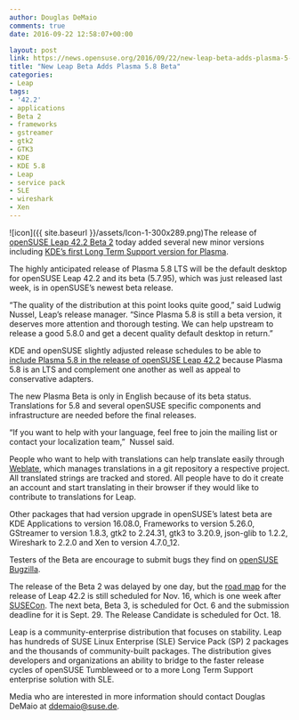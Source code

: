 ```yaml
---
author: Douglas DeMaio
comments: true
date: 2016-09-22 12:58:07+00:00

layout: post
link: https://news.opensuse.org/2016/09/22/new-leap-beta-adds-plasma-5-8-beta/
title: "New Leap Beta Adds Plasma 5.8 Beta"
categories:
- Leap
tags:
- '42.2'
- applications
- Beta 2
- frameworks
- gstreamer
- gtk2
- GTK3
- KDE
- KDE 5.8
- Leap
- service pack
- SLE
- wireshark
- Xen
---
```

![icon]({{ site.baseurl }}/assets/Icon-1-300x289.png)The release of [openSUSE Leap 42.2 Beta 2](http://software.opensuse.org/developer/en?release=developer) today added several new minor versions including [KDE’s first Long Term Support version for Plasma](https://www.kde.org/announcements/plasma-5.7.95.php). 

The highly anticipated release of Plasma 5.8 LTS will be the default desktop for openSUSE Leap 42.2 and its beta (5.7.95), which was just released last week, is in openSUSE’s newest beta release.

“The quality of the distribution at this point looks quite good,” said Ludwig Nussel, Leap’s release manager. “Since Plasma 5.8 is still a beta version, it deserves more attention and thorough testing. We can help upstream to release a good 5.8.0 and get a decent quality default desktop in return.”

KDE and openSUSE slightly adjusted release schedules to be able to [include Plasma 5.8 in the release of openSUSE Leap 42.2](http://bit.ly/2cHp7G8) because Plasma 5.8 is an LTS and complement one another as well as appeal to conservative adapters.<!-- more -->

The new Plasma Beta is only in English because of its beta status. Translations for 5.8 and several openSUSE specific components and infrastructure are needed before the final releases.

“If you want to help with your language, feel free to join the mailing list or contact your localization team,”  Nussel said. 

People who want to help with translations can help translate easily through [Weblate](https://l10n.opensuse.org), which manages translations in a git repository a respective project. All translated strings are tracked and stored. All people have to do it create an account and start translating in their browser if they would like to contribute to translations for Leap.


Other packages that had version upgrade in openSUSE’s latest beta are KDE Applications to version 16.08.0, Frameworks to version 5.26.0, GStreamer to version 1.8.3, gtk2 to 2.24.31, gtk3 to 3.20.9, json-glib to 1.2.2, Wireshark to 2.2.0 and Xen to version 4.7.0_12.

Testers of the Beta are encourage to submit bugs they find on [openSUSE Bugzilla](https://bugzilla.opensuse.org/index.cgi).

The release of the Beta 2 was delayed by one day, but the [road map](https://en.opensuse.org/openSUSE:Roadmap) for the release of Leap 42.2 is still scheduled for Nov. 16, which is one week after [SUSECon](http://www.susecon.com/). The next beta, Beta 3, is scheduled for Oct. 6 and the submission deadline for it is Sept. 29. The Release Candidate is scheduled for Oct. 18.

Leap is a community-enterprise distribution that focuses on stability. Leap has hundreds of SUSE Linux Enterprise (SLE) Service Pack (SP) 2 packages and the thousands of community-built packages. The distribution gives developers and organizations an ability to bridge to the faster release cycles of openSUSE Tumbleweed or to a more Long Term Support enterprise solution with SLE.

Media who are interested in more information should contact Douglas DeMaio at [ddemaio@suse.de](mailto:ddemaio@suse.de).
		
